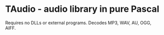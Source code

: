 # TAudio - audio library in pure Pascal

Requires no DLLs or external programs. Decodes MP3, WAV, AU, OGG, AIFF.
